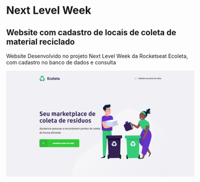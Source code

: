 # Next Level Week
## Website com cadastro de locais de coleta de material reciclado 
Website Desenvolvido no projeto Next Level Week da Rocketseat
Ecoleta, com cadastro no banco de dados e consulta

![](https://github.com/Gabrirodri/NextLevelWeek/blob/master/screenshot-ecoleta.png)
